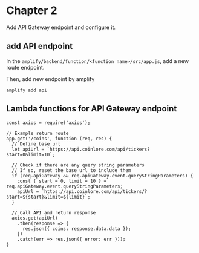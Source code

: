 # Chapter 2
Add API Gateway endpoint and configure it.

## add API endpoint
In the `amplify/backend/function/<function name>/src/app.js`, add a new route endpoint.

Then, add new endpoint by amplify
```
amplify add api
```


## Lambda functions for API Gateway endpoint
```
const axios = require('axios');

// Example return route
app.get('/coins', function (req, res) {
  // Define base url
  let apiUrl = `https://api.coinlore.com/api/tickers?start=0&limit=10`;

  // Check if there are any query string parameters
  // If so, reset the base url to include them
  if (req.apiGateway && req.apiGateway.event.queryStringParameters) {
    const { start = 0, limit = 10 } = req.apiGateway.event.queryStringParameters;
    apiUrl = `https://api.coinlore.com/api/tickers/?start=${start}&limit=${limit}`;
  }

  // Call API and return response
  axios.get(apiUrl)
    .then(response => {
      res.json({ coins: response.data.data });
    })
    .catch(err => res.json({ error: err }));
}
```
